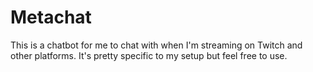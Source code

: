 # Metachat

This is a chatbot for me to chat with when I'm streaming on Twitch and other platforms.
It's pretty specific to my setup but feel free to use.


